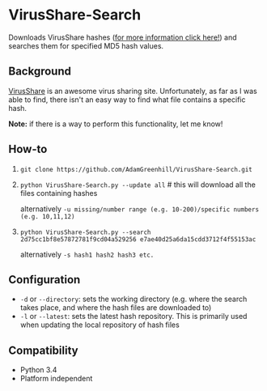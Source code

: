 # VirusShare-Search
Downloads VirusShare hashes ([for more information click here!][2]) and searches them for specified MD5 hash values.

## Background
[VirusShare][1] is an awesome virus sharing site. Unfortunately, as far as I was able to find, there isn't an easy way to find what file contains a specific hash. 

**Note:** if there is a way to perform this functionality, let me know!

## How-to
1. `git clone https://github.com/AdamGreenhill/VirusShare-Search.git`
2. `python VirusShare-Search.py --update all`   # this will download all the files containing hashes

    alternatively `-u missing/number range (e.g. 10-200)/specific numbers (e.g. 10,11,12)`

3. `python VirusShare-Search.py --search 2d75cc1bf8e57872781f9cd04a529256 e7ae40d25a6da15cdd3712f4f55153ac`

    alternatively `-s hash1 hash2 hash3 etc.`
 
## Configuration
- `-d` or `--directory`: sets the working directory (e.g. where the search takes place, and where the hash files are downloaded to)
- `-l` or `--latest`: sets the latest hash repository. This is primarily used when updating the local repository of hash files

## Compatibility
- Python 3.4
- Platform independent

[1]: https://virusshare.com/
[2]: https://virusshare.com/hashes.4n6
